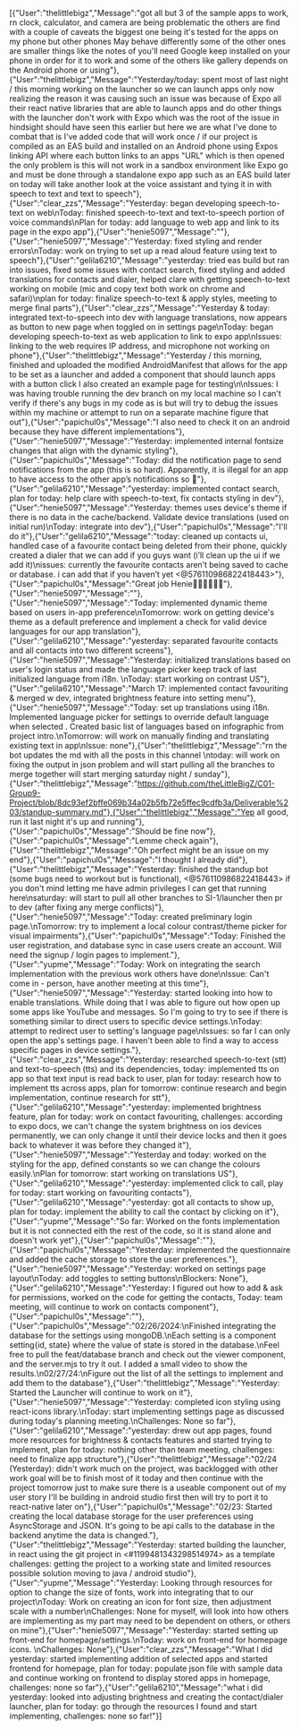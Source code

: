 [{"User":"thelittlebigz","Message":"got all but 3 of the sample apps to work, rn clock, calculator, and camera are being problematic the others are find with a couple of caveats the biggest one being it's tested for the apps on my phone but other phones May behave differently some of the other ones are smaller things like the notes of you'll need Google keep installed on your phone in order for it to work and some of the others like gallery depends on the Android phone or using"},{"User":"thelittlebigz","Message":"Yesterday/today: spent most of last night / this morning working on the launcher so we can launch apps only now realizing the reason it was causing such an issue was because of Expo all their react native libraries that are able to launch apps and do other things with the launcher don't work with Expo which was the root of the issue in hindsight should have seen this earlier but here we are what I've done to combat that is I've added code that will work once / if our project is compiled as an EAS build and installed on an Android phone using Expos linking API where each button links to an apps \"URL\" which is then opened the only problem is this will not work in a sandbox environment like Expo go and must be done through a standalone expo app such as an EAS build later on today will take another look at the voice assistant and tying it in with speech to text and text to speech"},{"User":"clear_zzs","Message":"Yesterday: began developing speech-to-text on web\nToday: finished speech-to-text and text-to-speech portion of voice commands\nPlan for today: add language to web app and link to its page in the expo app"},{"User":"henie5097","Message":""},{"User":"henie5097","Message":"Yesterday: fixed styling and render errors\nToday: work on trying to set up a read aloud feature using text to speech"},{"User":"gelila6210","Message":"yesterday: tried eas build but ran into issues, fixed some issues with contact search, fixed styling and added translations for contacts and dialer, helped clare with getting speech-to-text working on mobile (mic and copy text both work on chrome and safari)\nplan for today: finalize speech-to-text & apply styles, meeting to merge final parts"},{"User":"clear_zzs","Message":"Yesterday & today: integrated text-to-speech into dev with language translations, now appears as button to new page when toggled on in settings page\nToday: began developing speech-to-text as web application to link to expo app\nIssues: linking to the web requires IP address, and microphone not working on phone"},{"User":"thelittlebigz","Message":"Yesterday / this morning, finished and uploaded the modified AndroidManifest that allows for the app to be set as a launcher and added a component that should launch apps with a button click I also created an example page for testing\n\nIssues: I was having trouble running the dev branch on my local machine so I can't verify if there's any bugs in my code as is but will try to debug the issues within my machine or attempt to run on a separate machine figure that out"},{"User":"papichul0s","Message":"I also need to check it on an android because they have different implementations"},{"User":"henie5097","Message":"Yesterday: implemented internal fontsize changes that align with the dynamic styling"},{"User":"papichul0s","Message":"Today: did the notification page to send notifications from the app (this is so hard). Apparently, it is illegal for an app to have access to the other app’s notifications so 🫠"},{"User":"gelila6210","Message":"yesterday: implemented contact search, plan for today: help clare with speech-to-text, fix contacts styling in dev"},{"User":"henie5097","Message":"Yesterday: themes uses device's theme if there is no data in the cache/backend. Validate device translations (used on initial run)\nToday: integrate into dev"},{"User":"papichul0s","Message":"I'll do it"},{"User":"gelila6210","Message":"today: cleaned up contacts ui, handled case of a favourite contact being deleted from their phone, quickly created a dialer that we can add if you guys want (i’ll clean up the ui if we add it)\nissues: currently the favourite contacts aren’t being saved to cache or database. i can add that if you haven’t yet <@576110986822418443>"},{"User":"papichul0s","Message":"Great job Henie👏🏿👏🏿👏🏿"},{"User":"henie5097","Message":""},{"User":"henie5097","Message":"Today: implemented dynamic theme based on users in-app preference\nTomorrow: work on getting device's theme as a default preference and implement a check for valid device languages for our app translation"},{"User":"gelila6210","Message":"yesterday: separated favourite contacts and all contacts into two different screens"},{"User":"henie5097","Message":"Yesterday: initialized translations based on user's login status and made the language picker keep track of last initialized language from i18n. \nToday: start working on contrast US"},{"User":"gelila6210","Message":"March 17: implemented contact favouriting & merged w dev, integrated brightness feature into setting menu"},{"User":"henie5097","Message":"Today: set up translations using i18n. Implemented language picker for settings to override default language when selected . Created basic list of languages based on infographic from project intro.\nTomorrow: will work on manually finding and translating existing text in app\nIssue: none"},{"User":"thelittlebigz","Message":"rn the bot updates the md with all the posts in this channel \ntoday: will work on fixing the output in json problem and will start pulling all the branches to merge together will start merging saturday night / sunday"},{"User":"thelittlebigz","Message":"https://github.com/theLittleBigZ/C01-Group9-Project/blob/8dc93ef2bffe069b34a02b5fb72e5ffec9cdfb3a/Deliverable%203/standup-summary.md"},{"User":"thelittlebigz","Message":"Yep all good, run it last night it's up and running"},{"User":"papichul0s","Message":"Should be fine now"},{"User":"papichul0s","Message":"Lemme check again"},{"User":"thelittlebigz","Message":"Oh perfect might be an issue on my end"},{"User":"papichul0s","Message":"I thought I already did"},{"User":"thelittlebigz","Message":"Yesterday: finished the standup bot (some bugs need to workout but is functional), <@576110986822418443> if you don't mind letting me have admin privileges I can get that running here\nsaturday: will start to pull all other branches to SI-1/launcher then pr to dev (after fixing any merge conflicts)"},{"User":"henie5097","Message":"Today: created preliminary login page.\nTomorrow: try to implement a local colour contrast/theme picker for visual impairments"},{"User":"papichul0s","Message":"Today: Finished the user registration, and database sync in case users create an account. Will need the signup / login pages to implement."},{"User":"yupme","Message":"Today: Work on integrating the search implementation with the previous work others have done\nIssue: Can't come in - person, have another meeting at this time"},{"User":"henie5097","Message":"Yesterday: started looking into how to enable translations. While doing that I was able to figure out how open up some apps like YouTube and messages. So I'm going to try to see if there is something similar to direct users to specific device settings.\nToday: attempt to redirect user to setting's language page\nIssues: so far I can only open the app's settings page. I haven't been able to find a way to access specific pages in device settings."},{"User":"clear_zzs","Message":"Yesterday: researched speech-to-text (stt) and text-to-speech (tts) and its dependencies, today: implemented tts on app so that text input is read back to user, plan for today: research how to implement tts across apps, plan for tomorrow: continue research and begin implementation, continue research for stt"},{"User":"gelila6210","Message":"yesterday: implemented brightness feature, plan for today: work on contact favouriting, challenges: according to expo docs, we can't change the system brightness on ios devices permanently, we can only change it until their device locks and then it goes back to whatever it was before they changed it"},{"User":"henie5097","Message":"Yesterday and today: worked on the styling for the app, defined constants so we can change the colours easily.\nPlan for tomorrow: start working on translations US"},{"User":"gelila6210","Message":"yesterday: implemented click to call, play for today: start working on favouriting contacts"},{"User":"gelila6210","Message":"yesterday: got all contacts to show up, plan for today: implement the ability  to call the contact by clicking on it"},{"User":"yupme","Message":"So far: Worked on the fonts implementation but it is not connected eith the rest of the code, so it is stand alone and doesn't work yet"},{"User":"papichul0s","Message":""},{"User":"papichul0s","Message":"Yesterday: implemented the questionnaire and added the cache storage to store the user preferences."},{"User":"henie5097","Message":"Yesterday: worked on settings page layout\nToday: add toggles to setting buttons\nBlockers: None"},{"User":"gelila6210","Message":"Yesterday: I figured out how to add & ask for permissions, worked on the code for getting the contacts, Today: team meeting, will continue to work on contacts component"},{"User":"papichul0s","Message":""},{"User":"papichul0s","Message":"02/26/2024:\nFinished integrating the database for the settings using mongoDB.\nEach setting is a component setting{id, state} where the value of state is stored in the database.\nFeel free to pull the feat/database branch and check out the viewer component, and the server.mjs to try it out. I added a small video to show the results.\n02/27/24:\nFigure out the list of all the settings to implement and add them to the database"},{"User":"thelittlebigz","Message":"Yesterday: Started the Launcher will continue to work on it"},{"User":"henie5097","Message":"Yesterday: completed icon styling using react-icons library.\nToday: start implementing settings page as discussed during today's  planning meeting.\nChallenges: None so far"},{"User":"gelila6210","Message":"yesterday: drew out app pages, found more resources for brightness & contacts features and started trying to implement, plan for today: nothing other than team meeting, challenges: need to finalize app structure"},{"User":"thelittlebigz","Message":"02/24 (Yesterday): didn't work much on the project, was backlogged with other work goal will be to finish most of it today and then continue with the project tomorrow just to make sure there is a useable component out of my user story I'll be building in android studio first then will try to port it to react-native later on"},{"User":"papichul0s","Message":"02/23: Started creating the local database storage for the user preferences using AsyncStorage and JSON. It's going to be api calls to the database in the backend anytime the data is changed."},{"User":"thelittlebigz","Message":"Yesterday: started building the launcher, in react using the git project in <#1199481343298514974> as a template challenges: getting the project to a working state and limited resources possible solution moving to java / android studio"},{"User":"yupme","Message":"Yesterday: Looking through resources for option to change the size of fonts, work into integrating that to our project\nToday: Work on creating an icon for font size, then adjustment scale with a number\nChallenges: None for myself, will look into how others are implementing as my part may need to be dependent on others, or others on mine"},{"User":"henie5097","Message":"Yesterday: started setting up front-end for homepage/settings.\nToday: work on front-end for homepage icons. \nChallenges: None"},{"User":"clear_zzs","Message":"What I did yesterday: started implementing addition of selected apps and started frontend for homepage, plan for today: populate json file with sample data and continue working on frontend to display stored apps in homepage, challenges: none so far"},{"User":"gelila6210","Message":"what i did yesterday: looked into adjusting brightness and creating the contact/dialer launcher, plan for today: go through the resources I found and start implementing, challenges: none so far!"}]